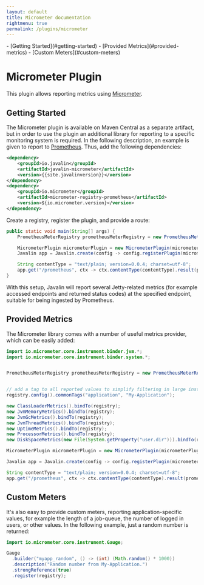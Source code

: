 ```yaml
---
layout: default
title: Micrometer documentation
rightmenu: true
permalink: /plugins/micrometer
---
```


<div id="spy-nav" class="right-menu" markdown="1">
- [Getting Started](#getting-started)
- [Provided Metrics](#provided-metrics)
- [Custom Meters](#custom-meters)
</div>

<h1 class="no-margin-top">Micrometer Plugin</h1>

This plugin allows reporting metrics using [Micrometer](https://micrometer.io).

## Getting Started

The Micrometer plugin is available on Maven Central as a separate artifact, but in order to use the plugin an additional library for reporting to a specific monitoring system is required.
In the following description, an example is given to report to
[Prometheus](https://prometheus.io). Thus, add the following dependencies:

```xml
<dependency>
    <groupId>io.javalin</groupId>
    <artifactId>javalin-micrometer</artifactId>
    <version>{{site.javalinversion}}</version>
</dependency>
<dependency>
    <groupId>io.micrometer</groupId>
    <artifactId>micrometer-registry-prometheus</artifactId>
    <version>${io.micrometer.version}</version>
</dependency>
```


Create a registry, register the plugin, and provide a route:

```java
public static void main(String[] args) {
    PrometheusMeterRegistry prometheusMeterRegistry = new PrometheusMeterRegistry(PrometheusConfig.DEFAULT);

    MicrometerPlugin micrometerPlugin = new MicrometerPlugin(micrometerPluginConfig -> micrometerPluginConfig.registry = prometheusMeterRegistry);
    Javalin app = Javalin.create(config -> config.registerPlugin(micrometerPlugin)).start(8080);

    String contentType = "text/plain; version=0.0.4; charset=utf-8";
    app.get("/prometheus", ctx -> ctx.contentType(contentType).result(prometheusMeterRegistry.scrape()));
}
```

With this setup, Javalin will report several Jetty-related metrics (for example accessed
endpoints and returned status codes) at the specified endpoint, suitable for being
ingested by Prometheus.

## Provided Metrics

The Micrometer library comes with a number of useful metrics provider, which can be
easily added:

```java
import io.micrometer.core.instrument.binder.jvm.*;
import io.micrometer.core.instrument.binder.system.*;


PrometheusMeterRegistry prometheusMeterRegistry = new PrometheusMeterRegistry(PrometheusConfig.DEFAULT);


// add a tag to all reported values to simplify filtering in large installations:
registry.config().commonTags("application", "My-Application");

new ClassLoaderMetrics().bindTo(registry);
new JvmMemoryMetrics().bindTo(registry);
new JvmGcMetrics().bindTo(registry);
new JvmThreadMetrics().bindTo(registry);
new UptimeMetrics().bindTo(registry);
new ProcessorMetrics().bindTo(registry);
new DiskSpaceMetrics(new File(System.getProperty("user.dir"))).bindTo(registry);

MicrometerPlugin micrometerPlugin = new MicrometerPlugin(micrometerPluginConfig -> micrometerPluginConfig.registry = prometheusMeterRegistry);

Javalin app = Javalin.create(config -> config.registerPlugin(micrometerPlugin)).start(8080);

String contentType = "text/plain; version=0.0.4; charset=utf-8";
app.get("/prometheus", ctx -> ctx.contentType(contentType).result(prometheusMeterRegistry.scrape()));
```

## Custom Meters

It's also easy to provide custom meters, reporting application-specific values, for
example the length of a job-queue, the number of logged in users, or other values.
In the following example, just a random number is returned:

```java
import io.micrometer.core.instrument.Gauge;

Gauge
  .builder("myapp_random", () -> (int) (Math.random() * 1000))
  .description("Random number from My-Application.")
  .strongReference(true)
  .register(registry);
```
